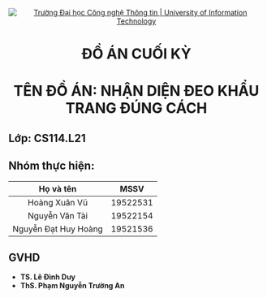 <!-- Banner -->
<p align="center">
  <a href="https://www.uit.edu.vn/" title="Trường Đại học Công nghệ Thông tin" style="border: none;">
    <img src="https://i.imgur.com/WmMnSRt.png" alt="Trường Đại học Công nghệ Thông tin | University of Information Technology">
  </a>
</p>
<!-- Title -->
<h1 align="center"><b>ĐỒ ÁN CUỐI KỲ</b></h1>
<h1 align="center"><b>TÊN ĐỒ ÁN: NHẬN DIỆN ĐEO KHẨU TRANG ĐÚNG CÁCH</b></h1>

## **Lớp:** CS114.L21

## Nhóm thực hiện: 
|   Họ và tên  |  MSSV      |
|  :---------: |  :-------: |    
|Hoàng Xuân Vũ | 19522531   |
|Nguyễn Văn Tài| 19522154|
|Nguyễn Đạt Huy Hoàng|19521536|

## GVHD
* **TS. Lê Đình Duy**
* **ThS. Phạm Nguyễn Trường An**
